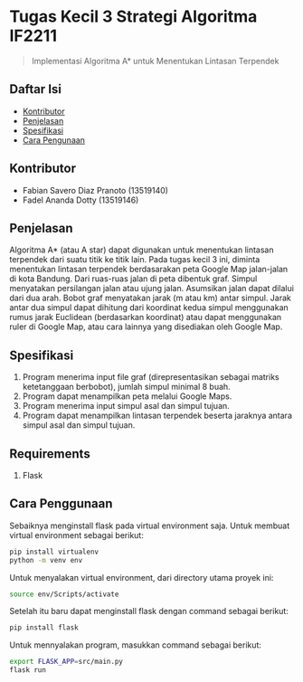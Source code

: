 # Tugas Kecil 3 Strategi Algoritma IF2211
> Implementasi Algoritma A* untuk Menentukan Lintasan Terpendek

## Daftar Isi
* [Kontributor](#kontributor)
* [Penjelasan](#penjelasan)
* [Spesifikasi](#spesifikasi)
* [Cara Pengunaan](#cara_penggunaan)

## Kontributor
* Fabian Savero Diaz Pranoto (13519140)
* Fadel Ananda Dotty (13519146)

## Penjelasan
Algoritma A* (atau A star) dapat digunakan untuk menentukan lintasan terpendek dari suatu titik ke titik lain. Pada tugas kecil 3 ini, diminta menentukan lintasan terpendek berdasarakan peta Google Map jalan-jalan di kota Bandung. Dari ruas-ruas jalan di peta dibentuk graf. Simpul menyatakan persilangan jalan atau ujung jalan. Asumsikan jalan dapat dilalui dari dua arah. Bobot graf menyatakan jarak (m atau km) antar simpul. Jarak antar dua simpul dapat dihitung dari koordinat kedua simpul menggunakan rumus jarak Euclidean (berdasarkan koordinat) atau dapat menggunakan ruler di Google Map, atau cara lainnya yang disediakan oleh Google Map.

## Spesifikasi
1. Program menerima input file graf (direpresentasikan sebagai matriks ketetanggaan berbobot), jumlah simpul minimal 8 buah.
2. Program dapat menampilkan peta melalui Google Maps.
3. Program menerima input simpul asal dan simpul tujuan.
4. Program dapat menampilkan lintasan terpendek beserta jaraknya antara simpul asal dan simpul tujuan.

## Requirements
1. Flask
## Cara Penggunaan
Sebaiknya menginstall flask pada virtual environment saja. Untuk membuat virtual environment sebagai berikut:
```bash
pip install virtualenv
python -m venv env
```
Untuk menyalakan virtual environment, dari directory utama proyek ini:
```bash
source env/Scripts/activate
```
Setelah itu baru dapat menginstall flask dengan command sebagai berikut:
```bash
pip install flask
```
Untuk mennyalakan program, masukkan command sebagai berikut:
```bash
export FLASK_APP=src/main.py
flask run
```
